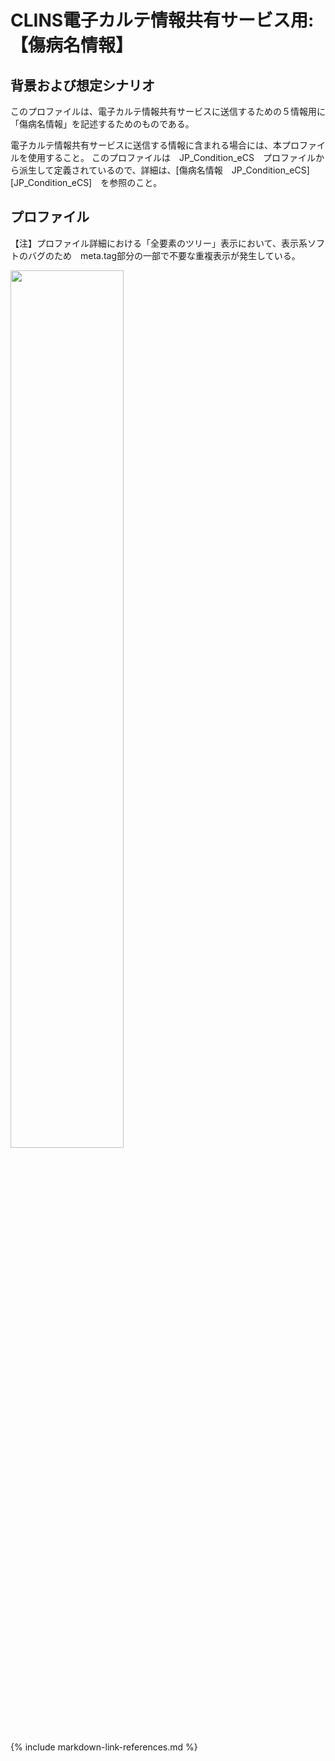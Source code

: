 # CLINS電子カルテ情報共有サービス用: 【傷病名情報】

## 背景および想定シナリオ
このプロファイルは、電子カルテ情報共有サービスに送信するための５情報用に「傷病名情報」を記述するためのものである。

電子カルテ情報共有サービスに送信する情報に含まれる場合には、本プロファイルを使用すること。
このプロファイルは　JP_Condition_eCS　プロファイルから派生して定義されているので、詳細は、[傷病名情報　JP_Condition_eCS][JP_Condition_eCS]　を参照のこと。


## プロファイル

【注】プロファイル詳細における「全要素のツリー」表示において、表示系ソフトのバグのため　meta.tag部分の一部で不要な重複表示が発生している。<br>

<img src="chouhukuNote.png" width="60%">

{% include markdown-link-references.md %}